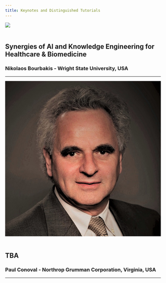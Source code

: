 ```yaml
---
title: Keynotes and Distinguished Tutorials
---
```


<div class="text-center">
  <img class="mx-auto rounded" src="https://people.wright.edu/sites/people.wright.edu/files/styles/profile_full_page/public/user-uploads/profile-photo/tn-bourbakis.jpg?itok=ETfE1Shy"/>
</div>
<br/>

## Synergies of AI and Knowledge Engineering for Healthcare & Biomedicine
### Nikolaos Bourbakis - Wright State University, USA

<hr>

<!-- ------------------------------- -->

<div class="text-center">
  <img class="mx-auto rounded" src="img/Conoval_Paul4_2017small.jpg"/>
</div>
<br/>

## TBA
### Paul Conoval - Northrop Grumman Corporation, Virginia, USA

<hr>

